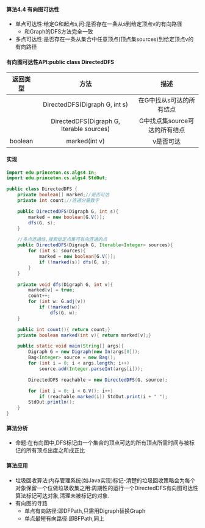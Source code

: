 #### 算法4.4 有向图可达性
+ 单点可达性:给定G和起点s,问:是否存在一条从s到给定顶点v的有向路径
    + 和Graph的DFS方法完全一致
+ 多点可达性:是否存在一条从集合中任意顶点(顶点集sources)到给定顶点v的有向路径

#### 有向图可达性API:public class DirectedDFS
|返回类型|方法|描述|
|:-----:|:-----:|:-----:|
||DirectedDFS(Digraph G, int s)|在G中找从s可达的所有结点|
||DirectedDFS(Digraph G, Iterable<Integer> sources)|G中找点集source可达的所有结点|
|boolean|marked(int v)|v是否可达|

#### 实现
```Java
import edu.princeton.cs.algs4.In;
import edu.princeton.cs.algs4.StdOut;

public class DirectedDFS {
    private boolean[] marked;//是否可达
    private int count;//连通分量数字

    public DirectedDFS(Digraph G, int s){
        marked = new boolean[G.V()];
        dfs(G, s);
    }

    //多点连通性,搜索给定点集可有向连通的点
    public DirectedDFS(Digraph G, Iterable<Integer> sources){
        for (int s: sources){
            marked = new boolean[G.V()];
            if (!marked(s)) dfs(G, s);
        }
    }

    private void dfs(Digraph G, int v){
        marked[v] = true;
        count++;
        for (int w: G.adj(v))
            if (!marked(w))
                dfs(G, w);
    }

    public int count(){ return count;}
    private boolean marked(int v){ return marked[v];}

    public static void main(String[] args){
        Digraph G = new Digraph(new In(args[0]));
        Bag<Integer> source = new Bag();
        for (int i = 0; i < args.length; i++)
            source.add(Integer.parseInt(args[i]));

        DirectedDFS reachable = new DirectedDFS(G, source);

        for (int i = 0; i < G.V(); i++)
            if (reachable.marked(i)) StdOut.print(i + " ");
        StdOut.println();
    }
}
```

#### 算法分析
+ 命题:在有向图中,DFS标记由一个集合的顶点可达的所有顶点所需时间与被标记的所有顶点出度之和成正比

#### 算法应用
+ 垃圾回收算法:内存管理系统(如Java实现)标记-清楚的垃圾回收策略会为每个对象保留一个位做垃圾收集之用:周期性的运行一个DirectedDFS有向图可达性算法标记可达对象,清理未被标记的对象.
+ 有向图的寻路
    + 单点有向路径:即DFPath,只需用Digraph替换Graph
    + 单点最短有向路径:即BFPath,同上
